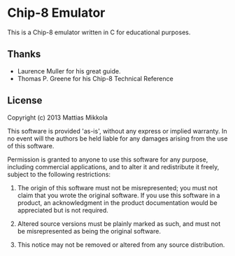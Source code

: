 Chip-8 Emulator
===============

This is a Chip-8 emulator written in C for educational purposes.

Thanks
------
* Laurence Muller for his great guide.
* Thomas P. Greene for his Chip-8 Technical Reference

License
-------
Copyright (c) 2013 Mattias Mikkola 

This software is provided 'as-is', without any express or implied
warranty. In no event will the authors be held liable for any damages
arising from the use of this software.

Permission is granted to anyone to use this software for any purpose,
including commercial applications, and to alter it and redistribute it
freely, subject to the following restrictions:

   1. The origin of this software must not be misrepresented; you must not
   claim that you wrote the original software. If you use this software
   in a product, an acknowledgment in the product documentation would be
   appreciated but is not required.

   2. Altered source versions must be plainly marked as such, and must not be
   misrepresented as being the original software.

   3. This notice may not be removed or altered from any source
   distribution.
